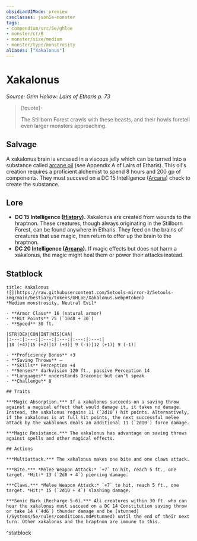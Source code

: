 ```yaml
---
obsidianUIMode: preview
cssclasses: json5e-monster
tags:
- compendium/src/5e/ghloe
- monster/cr/8
- monster/size/medium
- monster/type/monstrosity
aliases: ["Xakalonus"]
---
```

# Xakalonus
*Source: Grim Hollow: Lairs of Etharis p. 73*  

> [!quote]-  
> 
> The Stillborn Forest crawls with these beasts, and their howls foretell even larger monsters approaching.

## Salvage

A xakalonus brain is encased in a viscous jelly which can be turned into a substance called [arcane oil](/Systems/5e/items/arcane-oil-ghloe.md) (see Appendix A of Lairs of Etharis). This oil's creation requires a proficient alchemist to spend 8 hours and 200 gp of components. They must succeed on a DC 15 Intelligence ([Arcana](/Systems/5e/rules/skills.md#Arcana)) check to create the substance.

## Lore

- **DC 15 Intelligence ([History](/Systems/5e/rules/skills.md#History)).** Xakalonus are created from wounds to the hraptnon. These creatures, though always originating in the Stillborn Forest, can be found anywhere in Etharis. They feed on the brains of creatures that use magic, then return to offer up the brain to the hraptnon.  
- **DC 20 Intelligence ([Arcana](/Systems/5e/rules/skills.md#Arcana)).** If magic effects but does not harm a xakalonus, the magic might heal them or power their attacks instead.  

## Statblock

```ad-statblock
title: Xakalonus
![](https://raw.githubusercontent.com/5etools-mirror-2/5etools-img/main/bestiary/tokens/GHLoE/Xakalonus.webp#token)
*Medium monstrosity, Neutral Evil*

- **Armor Class** 16 (natural armor)
- **Hit Points** 75 (`10d8 + 30`)
- **Speed** 30 ft.

|STR|DEX|CON|INT|WIS|CHA|
|:---:|:---:|:---:|:---:|:---:|:---:|
|18 (+4)|15 (+2)|17 (+3)| 9 (-1)|12 (+1)| 9 (-1)|

- **Proficiency Bonus** +3
- **Saving Throws** ⏤
- **Skills** Perception +4
- **Senses** darkvision 120 ft., passive Perception 14
- **Languages** understands Draconic but can't speak
- **Challenge** 8

## Traits

***Magic Absorption.*** If a xakalonus succeeds on a saving throw against a magical effect that would damage it, it takes no damage. Instead, the xakalonus regains 11 (`2d10`) hit points. Alternatively, if the xakalonus is at full hit points, the next successful melee attack by the xakalonus deals an additional 11 (`2d10`) force damage.

***Magic Resistance.*** The xakalonus has advantage on saving throws against spells and other magical effects.

## Actions

***Multiattack.*** The xakalonus makes one bite and one claws attack.

***Bite.*** *Melee Weapon Attack:* `+7` to hit, reach 5 ft., one target. *Hit:* 13 (`2d8 + 4`) piercing damage.

***Claws.*** *Melee Weapon Attack:* `+7` to hit, reach 5 ft., one target. *Hit:* 15 (`2d10 + 4`) slashing damage.

***Sonic Bark (Recharge 5-6).*** All creatures within 30 ft. who can hear the xakalonus must succeed on a DC 14 Constitution saving throw or take 14 (`4d6`) thunder damage and be [stunned](/Systems/5e/rules/conditions.md#stunned) until the end of their next turn. Other xakalonus and the hraptnon are immune to this.
```
^statblock